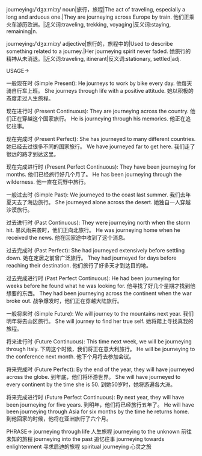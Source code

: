 journeying:/ˈdʒɜːrniɪŋ/
noun|旅行，旅程|The act of traveling, especially a long and arduous one.|They are journeying across Europe by train. 他们正乘火车游历欧洲。|近义词:traveling, trekking, voyaging|反义词:staying, remaining|n.

journeying:/ˈdʒɜːrniɪŋ/
adjective|旅行的，旅程中的|Used to describe something related to a journey.|Her journeying spirit never faded. 她旅行的精神从未消退。|近义词:traveling, itinerant|反义词:stationary, settled|adj.


USAGE->

一般现在时 (Simple Present):
He journeys to work by bike every day. 他每天骑自行车上班。
She journeys through life with a positive attitude. 她以积极的态度走过人生旅程。

现在进行时 (Present Continuous):
They are journeying across the country.  他们正在穿越这个国家旅行。
He is journeying through his memories. 他正在追忆往事。

现在完成时 (Present Perfect):
She has journeyed to many different countries. 她已经去过很多不同的国家旅行。
We have journeyed far to get here. 我们走了很远的路才到达这里。

现在完成进行时 (Present Perfect Continuous):
They have been journeying for months. 他们已经旅行好几个月了。
He has been journeying through the wilderness. 他一直在荒野中旅行。

一般过去时 (Simple Past):
We journeyed to the coast last summer. 我们去年夏天去了海边旅行。
She journeyed alone across the desert. 她独自一人穿越沙漠旅行。

过去进行时 (Past Continuous):
They were journeying north when the storm hit.  暴风雨来袭时，他们正向北旅行。
He was journeying home when he received the news. 他在回家途中收到了这个消息。

过去完成时 (Past Perfect):
She had journeyed extensively before settling down.  她在定居之前曾广泛旅行。
They had journeyed for days before reaching their destination. 他们旅行了好多天才到达目的地。

过去完成进行时 (Past Perfect Continuous):
He had been journeying for weeks before he found what he was looking for.  他寻找了好几个星期才找到他想要的东西。
They had been journeying across the continent when the war broke out. 战争爆发时，他们正在穿越大陆旅行。

一般将来时 (Simple Future):
We will journey to the mountains next year. 我们明年将去山区旅行。
She will journey to find her true self. 她将踏上寻找真我的旅程。

将来进行时 (Future Continuous):
This time next week, we will be journeying through Italy.  下周这个时候，我们将正在意大利旅行。
He will be journeying to the conference next month.  他下个月将去参加会议。

将来完成时 (Future Perfect):
By the end of the year, they will have journeyed across the globe. 到年底，他们将环游世界。
She will have journeyed to every continent by the time she is 50.  到她50岁时，她将游遍各大洲。

将来完成进行时 (Future Perfect Continuous):
By next year, they will have been journeying for five years. 到明年，他们将已经旅行五年了。
He will have been journeying through Asia for six months by the time he returns home.  到他回家的时候，他将在亚洲旅行了六个月。


PHRASE->
journeying through life  人生旅程
journeying to the unknown  前往未知的旅程
journeying into the past  追忆往事
journeying towards enlightenment  寻求启迪的旅程
spiritual journeying  心灵之旅
